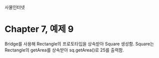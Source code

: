 
사물인터넷

Chapter 7, 예제 9
================================

Bridge를 사용해 Rectangle의 프로토타입을 상속받아 Square 생성함.
Square는 Rectangle의 getArea를 상속받아 sq.getArea()로 25를 출력함.